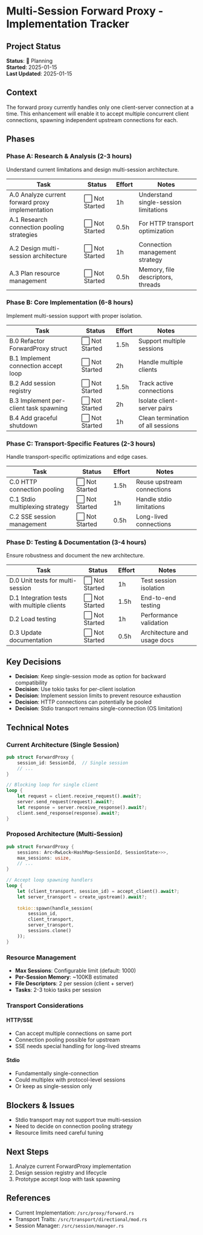 # Multi-Session Forward Proxy - Implementation Tracker

## Project Status
**Status**: 🔵 Planning  
**Started**: 2025-01-15  
**Last Updated**: 2025-01-15

## Context
The forward proxy currently handles only one client-server connection at a time. This enhancement will enable it to accept multiple concurrent client connections, spawning independent upstream connections for each.

## Phases

### Phase A: Research & Analysis (2-3 hours)
Understand current limitations and design multi-session architecture.

| Task | Status | Effort | Notes |
|------|--------|--------|-------|
| A.0 Analyze current forward proxy implementation | ⬜ Not Started | 1h | Understand single-session limitations |
| A.1 Research connection pooling strategies | ⬜ Not Started | 0.5h | For HTTP transport optimization |
| A.2 Design multi-session architecture | ⬜ Not Started | 1h | Connection management strategy |
| A.3 Plan resource management | ⬜ Not Started | 0.5h | Memory, file descriptors, threads |

### Phase B: Core Implementation (6-8 hours)
Implement multi-session support with proper isolation.

| Task | Status | Effort | Notes |
|------|--------|--------|-------|
| B.0 Refactor ForwardProxy struct | ⬜ Not Started | 1.5h | Support multiple sessions |
| B.1 Implement connection accept loop | ⬜ Not Started | 2h | Handle multiple clients |
| B.2 Add session registry | ⬜ Not Started | 1.5h | Track active connections |
| B.3 Implement per-client task spawning | ⬜ Not Started | 2h | Isolate client-server pairs |
| B.4 Add graceful shutdown | ⬜ Not Started | 1h | Clean termination of all sessions |

### Phase C: Transport-Specific Features (2-3 hours)
Handle transport-specific optimizations and edge cases.

| Task | Status | Effort | Notes |
|------|--------|--------|-------|
| C.0 HTTP connection pooling | ⬜ Not Started | 1.5h | Reuse upstream connections |
| C.1 Stdio multiplexing strategy | ⬜ Not Started | 1h | Handle stdio limitations |
| C.2 SSE session management | ⬜ Not Started | 0.5h | Long-lived connections |

### Phase D: Testing & Documentation (3-4 hours)
Ensure robustness and document the new architecture.

| Task | Status | Effort | Notes |
|------|--------|--------|-------|
| D.0 Unit tests for multi-session | ⬜ Not Started | 1h | Test session isolation |
| D.1 Integration tests with multiple clients | ⬜ Not Started | 1.5h | End-to-end testing |
| D.2 Load testing | ⬜ Not Started | 1h | Performance validation |
| D.3 Update documentation | ⬜ Not Started | 0.5h | Architecture and usage docs |

## Key Decisions
- **Decision**: Keep single-session mode as option for backward compatibility
- **Decision**: Use tokio tasks for per-client isolation
- **Decision**: Implement session limits to prevent resource exhaustion
- **Decision**: HTTP connections can potentially be pooled
- **Decision**: Stdio transport remains single-connection (OS limitation)

## Technical Notes

### Current Architecture (Single Session)
```rust
pub struct ForwardProxy {
    session_id: SessionId,  // Single session
    // ...
}

// Blocking loop for single client
loop {
    let request = client.receive_request().await?;
    server.send_request(request).await?;
    let response = server.receive_response().await?;
    client.send_response(response).await?;
}
```

### Proposed Architecture (Multi-Session)
```rust
pub struct ForwardProxy {
    sessions: Arc<RwLock<HashMap<SessionId, SessionState>>>,
    max_sessions: usize,
    // ...
}

// Accept loop spawning handlers
loop {
    let (client_transport, session_id) = accept_client().await?;
    let server_transport = create_upstream().await?;
    
    tokio::spawn(handle_session(
        session_id,
        client_transport,
        server_transport,
        sessions.clone()
    ));
}
```

### Resource Management
- **Max Sessions**: Configurable limit (default: 1000)
- **Per-Session Memory**: ~100KB estimated
- **File Descriptors**: 2 per session (client + server)
- **Tasks**: 2-3 tokio tasks per session

### Transport Considerations

#### HTTP/SSE
- Can accept multiple connections on same port
- Connection pooling possible for upstream
- SSE needs special handling for long-lived streams

#### Stdio
- Fundamentally single-connection
- Could multiplex with protocol-level sessions
- Or keep as single-session only

## Blockers & Issues
- Stdio transport may not support true multi-session
- Need to decide on connection pooling strategy
- Resource limits need careful tuning

## Next Steps
1. Analyze current ForwardProxy implementation
2. Design session registry and lifecycle
3. Prototype accept loop with task spawning

## References
- Current Implementation: `/src/proxy/forward.rs`
- Transport Traits: `/src/transport/directional/mod.rs`
- Session Manager: `/src/session/manager.rs`